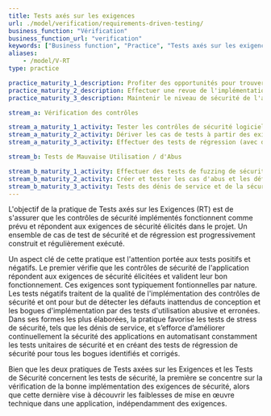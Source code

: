 ```yaml
---
title: Tests axés sur les exigences
url: ./model/verification/requirements-driven-testing/
business_function: "Vérification"
business_function_url: "verification"
keywords: ["Business function", "Practice", "Tests axés sur les exigences"]
aliases:
    - /model/V-RT
type: practice

practice_maturity_1_description: Profiter des opportunités pour trouver des vulnérabilités simples et autres problèmes de sécurité.
practice_maturity_2_description: Effectuer une revue de l'implémentation pour découvrir les risques propres à l'application par rapport aux exigences de sécurité.
practice_maturity_3_description: Maintenir le niveau de sécurité de l'application après des corrections de bogues, des modifications ou pendant la maintenance.

stream_a: Vérification des contrôles

stream_a_maturity_1_activity: Tester les contrôles de sécurité logiciels
stream_a_maturity_2_activity: Dériver les cas de tests à partir des exigences de sécurité connues
stream_a_maturity_3_activity: Effectuer des tests de régression (avec des tests unitaires de sécurité)

stream_b: Tests de Mauvaise Utilisation / d'Abus

stream_b_maturity_1_activity: Effectuer des tests de fuzzing de sécurité
stream_b_maturity_2_activity: Créer et tester les cas d'abus et les défauts de la logique métier
stream_b_maturity_3_activity: Tests des dénis de service et de la sécurité aux limites
---
```


L'objectif de la pratique de Tests axés sur les Exigences (RT) est de s'assurer que les contrôles de sécurité implémentés fonctionnent comme prévu et répondent aux exigences de sécurité élicités dans le projet. Un ensemble de cas de test de sécurité et de régression est progressivement construit et régulièrement exécuté.

Un aspect clé de cette pratique est l'attention portée aux tests positifs et négatifs. Le premier vérifie que les contrôles de sécurité de l'application répondent aux exigences de sécurité élicitées et valident leur bon fonctionnement. Ces exigences sont typiquement fontionnelles par nature. Les tests négatifs traitent de la qualité de l'implémentation des contrôles de sécurité et ont pour but de détecter les défauts inattendus de conception et les bogues d'implémentation par des tests d'utilisation abusive et erronées. Dans ses formes les plus élaborées, la pratique favorise les tests de stress de sécurité, tels que les dénis de service, et s’efforce d’améliorer continuellement la sécurité des applications en automatisant constamment les tests unitaires de sécurité et en créant des tests de régression de sécurité pour tous les bogues identifiés et corrigés.

Bien que les deux pratiques de Tests axées sur les Exigences et les Tests de Sécurité concernent les tests de sécurité, la première se concentre sur la vérification de la bonne implémentation des exigences de sécurité, alors que cette dernière vise à découvrir les faiblesses de mise en œuvre technique dans une application, indépendamment des exigences.


